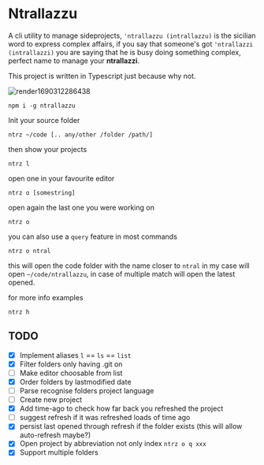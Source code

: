 # Ntrallazzu

A cli utility to manage sideprojects, `'ntrallazzu (intrallazzu)` is the sicilian word to express complex affairs, if you say that someone's got `'ntrallazzi (intrallazzi)` you are saying that he is busy doing something complex, perfect name to manage your **ntrallazzi**.

This project is written in Typescript just because why not.

![render1690312286438](https://github.com/vikkio88/ntrallazzu/assets/248805/8e1a7c71-1054-479a-a6d7-da87f0029f09)

```
npm i -g ntrallazzu
```

Init your source folder
```
ntrz ~/code [.. any/other /folder /path/]
```

then show your projects
```
ntrz l
```

open one in your favourite editor
```
ntrz o [somestring]
```

open again the last one you were working on
```
ntrz o
```

you can also use a `query` feature in most commands
```
ntrz o ntral
```
this will open the code folder with the name closer to `ntral` in my case will open `~/code/ntrallazzu`, in case of multiple match will open the latest opened.


for more info examples
```
ntrz h
```

## TODO
- [x] Implement aliases `l` == `ls` == `list`
- [x] Filter folders only having .git on
- [ ] Make editor choosable from list
- [x] Order folders by lastmodified date
- [ ] Parse recognise folders project language
- [ ] Create new project
- [x] Add time-ago to check how far back you refreshed the project
- [ ] suggest refresh if it was refreshed loads of time ago
- [x] persist last opened through refresh if the folder exists (this will allow auto-refresh maybe?)
- [x] Open project by abbreviation not only index `ntrz o q xxx`
- [x] Support multiple folders
